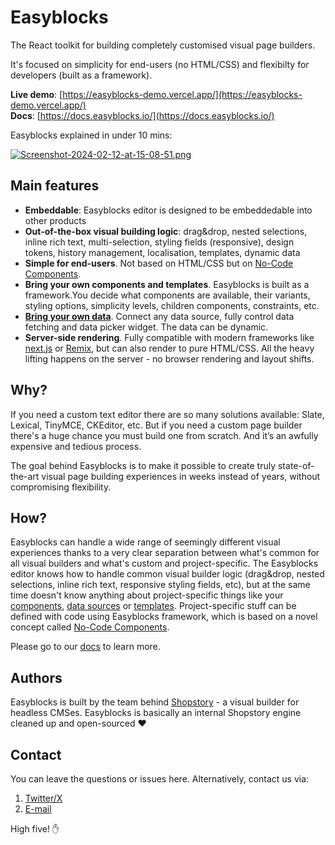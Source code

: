 # Easyblocks

The React toolkit for building completely customised visual page builders.

It's focused on simplicity for end-users (no HTML/CSS) and flexibilty for developers (built as a framework).

**Live demo**: [https://easyblocks-demo.vercel.app/](https://easyblocks-demo.vercel.app/)  
**Docs**: [https://docs.easyblocks.io/](https://docs.easyblocks.io/)

Easyblocks explained in under 10 mins:

[![Screenshot-2024-02-12-at-15-08-51.png](https://i.postimg.cc/tTYqBNxN/Screenshot-2024-02-12-at-15-08-51.png)](https://www.youtube.com/watch?v=iNVVb_snEiI)

## Main features

- **Embeddable**: Easyblocks editor is designed to be embeddedable into other products
- **Out-of-the-box visual building logic**: drag&drop, nested selections, inline rich text, multi-selection, styling fields (responsive), design tokens, history management, localisation, templates, dynamic data
- **Simple for end-users**. Not based on HTML/CSS but on [No-Code Components](https://docs.easyblocks.io/essentials/no-code-components).
- **Bring your own components and templates**. Easyblocks is built as a framework.You decide what components are available, their variants, styling options, simplicity levels, children components, constraints, etc.
- **[Bring your own data](https://docs.easyblocks.io/essentials/external-data)**. Connect any data source, fully control data fetching and data picker widget. The data can be dynamic.
- **Server-side rendering**. Fully compatible with modern frameworks like [next.js](https://nextjs.org/) or [Remix](https://remix.run/), but can also render to pure HTML/CSS. All the heavy lifting happens on the server - no browser rendering and layout shifts.

## Why?

If you need a custom text editor there are so many solutions available: Slate, Lexical, TinyMCE, CKEditor, etc. But if you need a custom page builder there's a huge chance you must build one from scratch. And it’s an awfully expensive and tedious process.

The goal behind Easyblocks is to make it possible to create truly state-of-the-art visual page building experiences in weeks instead of years, without compromising flexibility.

## How?

Easyblocks can handle a wide range of seemingly different visual experiences thanks to a very clear separation between what's common for all visual builders and what's custom and project-specific. The Easyblocks editor knows how to handle common visual builder logic (drag&drop, nested selections, inline rich text, responsive styling fields, etc), but at the same time doesn't know anything about project-specific things like your [components](https://docs.easyblocks.io/essentials/no-code-components), [data sources](https://docs.easyblocks.io/essentials/external-data) or [templates](https://docs.easyblocks.io/essentials/templates). Project-specific stuff can be defined with code using Easyblocks framework, which is based on a novel concept called [No-Code Components](https://docs.easyblocks.io/essentials/no-code-components).

Please go to our [docs](https://docs.easyblocks.io) to learn more.

## Authors

Easyblocks is built by the team behind [Shopstory](https://shopstory.app) - a visual builder for headless CMSes. Easyblocks is basically an internal Shopstory engine cleaned up and open-sourced ❤️

## Contact

You can leave the questions or issues here. Alternatively, contact us via:

1. [Twitter/X](https://twitter.com/ardabrowski)
2. [E-mail](mailto:andrzej@easyblocks.io)

High five! ✋
